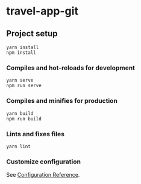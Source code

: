 # travel-app-git

## Project setup

```
yarn install
npm install
```

### Compiles and hot-reloads for development

```
yarn serve
npm run serve
```

### Compiles and minifies for production

```
yarn build
npm run build
```

### Lints and fixes files

```
yarn lint
```

### Customize configuration

See [Configuration Reference](https://cli.vuejs.org/config/).
